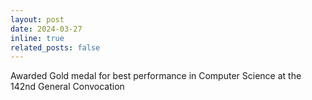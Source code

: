 ```yaml
---
layout: post
date: 2024-03-27
inline: true
related_posts: false
---
```

Awarded Gold medal for best performance in Computer Science at the 142nd General Convocation